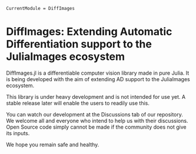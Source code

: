 ```@meta
CurrentModule = DiffImages
```

# DiffImages: Extending Automatic Differentiation support to the JuliaImages ecosystem

DiffImages.jl is a differentiable computer vision library made in pure Julia. It is being developed with the aim of extending AD support to the JuliaImages ecosystem. 

This library is under heavy development and is not intended for use yet. A stable release later will enable the users to readily use this.

You can watch our development at the Discussions tab of our repository. We welcome all and everyone who intend to help us with their discussions. Open Source code simply cannot be made if the community does not give its inputs.

We hope you remain safe and healthy.
